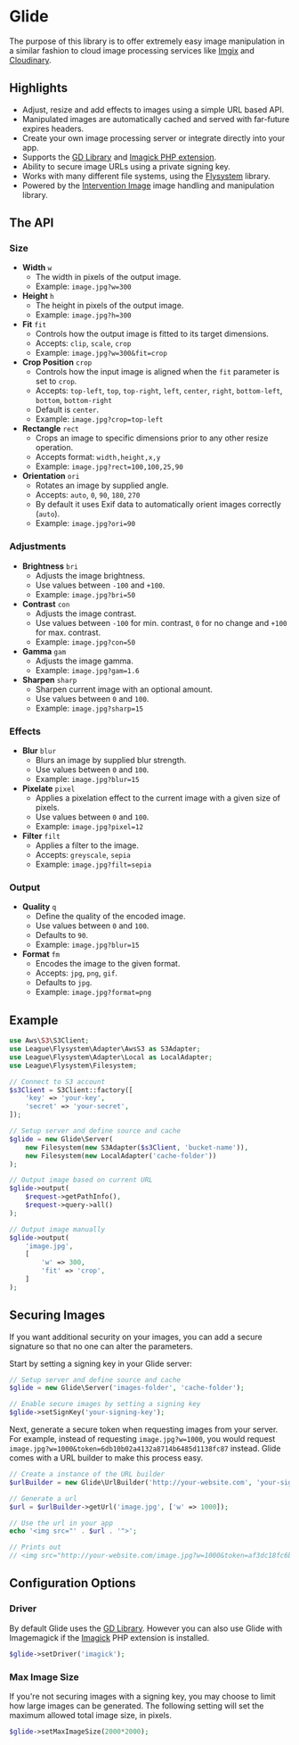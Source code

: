 # Glide

The purpose of this library is to offer extremely easy image manipulation in a similar fashion to cloud image processing services like [Imgix](http://www.imgix.com/) and [Cloudinary](http://cloudinary.com/).

## Highlights

- Adjust, resize and add effects to images using a simple URL based API.
- Manipulated images are automatically cached and served with far-future expires headers.
- Create your own image processing server or integrate directly into your app.
- Supports the [GD Library](http://php.net/manual/en/book.image.php) and [Imagick PHP extension](http://php.net/manual/en/book.imagick.php).
- Ability to secure image URLs using a private signing key.
- Works with many different file systems, using the [Flysystem](http://flysystem.thephpleague.com/) library.
- Powered by the [Intervention Image](http://image.intervention.io/) image handling and manipulation library.

## The API

### Size

- **Width** `w`
    - The width in pixels of the output image.
    - Example: `image.jpg?w=300`
- **Height** `h`
    - The height in pixels of the output image.
    - Example: `image.jpg?h=300`
- **Fit** `fit`
    - Controls how the output image is fitted to its target dimensions.
    - Accepts: `clip`, `scale`, `crop`
    - Example: `image.jpg?w=300&fit=crop`
- **Crop Position** `crop`
    - Controls how the input image is aligned when the `fit` parameter is set to `crop`.
    - Accepts: `top-left`, `top`, `top-right`, `left`, `center`, `right`, `bottom-left`, `bottom`, `bottom-right`
    - Default is `center`.
    - Example: `image.jpg?crop=top-left`
- **Rectangle** `rect`
    - Crops an image to specific dimensions prior to any other resize operation.
    - Accepts format: `width,height,x,y`
    - Example: `image.jpg?rect=100,100,25,90`
- **Orientation** `ori`
    - Rotates an image by supplied angle.
    - Accepts: `auto`, `0`, `90`, `180`, `270`
    - By default it uses Exif data to automatically orient images correctly (`auto`).
    - Example: `image.jpg?ori=90`

### Adjustments

- **Brightness** `bri`
    - Adjusts the image brightness.
    - Use values between `-100` and `+100`.
    - Example: `image.jpg?bri=50`
- **Contrast** `con`
    - Adjusts the image contrast.
    - Use values between `-100` for min. contrast, `0` for no change and `+100` for max. contrast.
    - Example: `image.jpg?con=50`
- **Gamma** `gam`
    - Adjusts the image gamma.
    - Example: `image.jpg?gam=1.6`
- **Sharpen** `sharp`
    - Sharpen current image with an optional amount.
    - Use values between `0` and `100`.
    - Example: `image.jpg?sharp=15`

### Effects

- **Blur** `blur`
    - Blurs an image by supplied blur strength.
    - Use values between `0` and `100`.
    - Example: `image.jpg?blur=15`
- **Pixelate** `pixel`
    - Applies a pixelation effect to the current image with a given size of pixels.
    - Use values between `0` and `100`.
    - Example: `image.jpg?pixel=12`
- **Filter** `filt`
    - Applies a filter to the image.
    - Accepts: `greyscale`, `sepia`
    - Example: `image.jpg?filt=sepia`

### Output

- **Quality** `q`
    - Define the quality of the encoded image.
    - Use values between `0` and `100`.
    - Defaults to `90`.
    - Example: `image.jpg?blur=15`
- **Format** `fm`
    - Encodes the image to the given format.
    - Accepts: `jpg`, `png`, `gif`.
    - Defaults to `jpg`.
    - Example: `image.jpg?format=png`

## Example

```php
use Aws\S3\S3Client;
use League\Flysystem\Adapter\AwsS3 as S3Adapter;
use League\Flysystem\Adapter\Local as LocalAdapter;
use League\Flysystem\Filesystem;

// Connect to S3 account
$s3Client = S3Client::factory([
    'key' => 'your-key',
    'secret' => 'your-secret',
]);

// Setup server and define source and cache
$glide = new Glide\Server(
    new Filesystem(new S3Adapter($s3Client, 'bucket-name')),
    new Filesystem(new LocalAdapter('cache-folder'))
);

// Output image based on current URL
$glide->output(
    $request->getPathInfo(),
    $request->query->all()
);

// Output image manually
$glide->output(
    'image.jpg',
    [
        'w' => 300,
        'fit' => 'crop',
    ]
);
```

## Securing Images

If you want additional security on your images, you can add a secure signature so that no one can alter the parameters.

Start by setting a signing key in your Glide server:

```php
// Setup server and define source and cache
$glide = new Glide\Server('images-folder', 'cache-folder');

// Enable secure images by setting a signing key
$glide->setSignKey('your-signing-key');
```

Next, generate a secure token when requesting images from your server. For example, instead of requesting `image.jpg?w=1000`, you would request `image.jpg?w=1000&token=6db10b02a4132a8714b6485d1138fc87` instead. Glide comes with a URL builder to make this process easy.

```php
// Create a instance of the URL builder
$urlBuilder = new Glide\UrlBuilder('http://your-website.com', 'your-sign-key');

// Generate a url
$url = $urlBuilder->getUrl('image.jpg', ['w' => 1000]);

// Use the url in your app
echo '<img src="' . $url . '">';

// Prints out
// <img src="http://your-website.com/image.jpg?w=1000&token=af3dc18fc6bfb2afb521e587c348b904">
```

## Configuration Options

### Driver

By default Glide uses the [GD Library](http://php.net/manual/en/book.image.php). However you can also use Glide with Imagemagick if the [Imagick](http://php.net/manual/en/book.imagick.php) PHP extension is installed.

```php
$glide->setDriver('imagick');
```

### Max Image Size

If you're not securing images with a signing key, you may choose to limit how large images can be generated. The following setting will set the maximum allowed total image size, in pixels.

```php
$glide->setMaxImageSize(2000*2000);
```